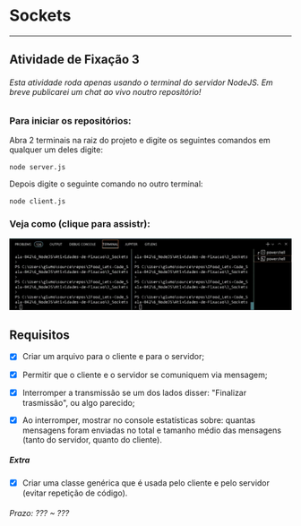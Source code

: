 # Sockets  

---  

## Atividade de Fixação 3  

###### Esta atividade roda apenas usando o terminal do servidor NodeJS. *Em breve publicarei um chat ao vivo noutro repositório!*

### Para iniciar os repositórios:

Abra 2 terminais na raiz do projeto e digite os seguintes comandos em qualquer um deles digite:  
```
node server.js
```

Depois digite o seguinte comando no outro terminal:  
```
node client.js
```

### Veja como (clique para assistr):  

![(clique para assistir)](https://github.com/Giunossauro/iFood_Lets-Code_Sala-842/blob/master/6_NodeJS/Atividades-de-Fixacao/3_Sockets/img/5f3.gif)

## Requisitos  

- [x] Criar um arquivo para o cliente e para o servidor;  

- [x] Permitir que o cliente e o servidor se comuniquem via mensagem;  

- [x] Interromper a transmissão se um dos lados disser: "Finalizar trasmissão", ou algo parecido;  

- [x] Ao interromper, mostrar no console estatísticas sobre: quantas mensagens foram enviadas no total e tamanho médio das mensagens (tanto do servidor, quanto do cliente).  

##### Extra  

- [x] Criar uma classe genérica que é usada pelo cliente e pelo servidor (evitar repetição de código).  

###### Prazo: ??? ~ ???  
